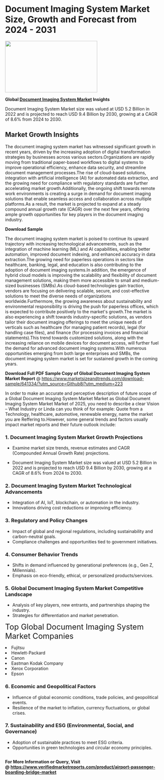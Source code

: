 <H1>Document Imaging System Market Size, Growth and Forecast from 2024 - 2031</H1><img class="aligncenter size-medium wp-image-584254" src="https://thirdeyenews.in/wp-content/uploads/2024/09/Global-Market-Research-300x168.jpeg" alt="" width="300" height="168" /><p><strong>Global&nbsp;<a href="https://www.marketsizeandtrends.com/download-sample/641334/?utm_source=Github8j?utm_medium=223">Document Imaging System Market</a> Insights</strong></p><p>Document Imaging System Market size was valued at USD 5.2 Billion in 2022 and is projected to reach USD 9.4 Billion by 2030, growing at a CAGR of 8.6% from 2024 to 2030.</p><p><h2>Market Growth Insights</h2> <p>The document imaging system market has witnessed significant growth in recent years, driven by the increasing adoption of digital transformation strategies by businesses across various sectors.Organizations are rapidly moving from traditional paper-based workflows to digital systems to improve operational efficiency, enhance data security, and streamline document management processes.The rise of cloud-based solutions, integration with artificial intelligence (AI) for automated data extraction, and the growing need for compliance with regulatory standards are further accelerating market growth.Additionally, the ongoing shift towards remote work environments is creating a surge in demand for document imaging solutions that enable seamless access and collaboration across multiple platforms.As a result, the market is projected to expand at a steady compound annual growth rate (CAGR) over the next few years, offering ample growth opportunities for key players in the document imaging industry.</p> <p><strong>Download Sample</strong></p> <p>The document imaging system market is poised to continue its upward trajectory with increasing technological advancements, such as the integration of machine learning (ML) and AI capabilities, enabling better automation, improved document indexing, and enhanced accuracy in data extraction.The growing need for paperless operations in sectors like healthcare, banking, legal, and education is also contributing to the adoption of document imaging systems.In addition, the emergence of hybrid cloud models is improving the scalability and flexibility of document management solutions, making them more accessible to small and medium-sized businesses (SMBs).As cloud-based technologies gain traction, vendors are focusing on delivering scalable, secure, and cost-effective solutions to meet the diverse needs of organizations worldwide.Furthermore, the growing awareness about sustainability and environmental responsibility is driving the push for paperless offices, which is expected to contribute positively to the market's growth.The market is also experiencing a shift towards industry-specific solutions, as vendors tailor their document imaging offerings to meet the unique needs of verticals such as healthcare (for managing patient records), legal (for handling case files), and finance (for processing invoices and financial statements).This trend towards customized solutions, along with the increasing reliance on mobile devices for document access, will further fuel the demand for advanced document imaging systems.With numerous opportunities emerging from both large enterprises and SMBs, the document imaging system market is set for sustained growth in the coming years.</p> <p><span class=""><strong>Download Full PDF Sample Copy of Global Document Imaging System Market Report</strong> @ <a href="https://www.marketsizeandtrends.com/download-sample/641334/?utm_source=Github8j?utm_medium=223" target="_blank">https://www.marketsizeandtrends.com/download-sample/641334/?utm_source=Github8j?utm_medium=223</a></span></p><p>In order to make an accurate and perceptive description of future scope of a Global&nbsp;Document Imaging System Market Market as Global&nbsp;Document Imaging System Market Market of 2025, you need to describe a clear Vision &ndash; What Industry or Linda can you think of for example: Quote from a Technology, healthcare, automotive, renewable energy, name the market you are Reffering to.However, some general trends and factors usually impact market reports and their future outlook include:</p><h3>1.&nbsp;<strong>Document Imaging System Market Growth Projections</strong></h3><ul><li>Examine market size trends, revenue estimates and CAGR (Compounded Annual Growth Rate) projections.</li><li><p>Document Imaging System Market size was valued at USD 5.2 Billion in 2022 and is projected to reach USD 9.4 Billion by 2030, growing at a CAGR of 8.6% from 2024 to 2030.</p></li></ul><h3>2.&nbsp;<strong>Document Imaging System Market Technological Advancements</strong></h3><ul><li>Integration of AI, IoT, blockchain, or automation in the industry.</li><li>Innovations driving cost reductions or improving efficiency.</li></ul><h3>3.&nbsp;<strong>Regulatory and Policy Changes</strong></h3><ul><li>Impact of global and regional regulations, including sustainability and carbon-neutral goals.</li><li>Compliance challenges and opportunities tied to government initiatives.</li></ul><h3>4.&nbsp;<strong>Consumer Behavior Trends</strong></h3><ul><li>Shifts in demand influenced by generational preferences (e.g., Gen Z, Millennials).</li><li>Emphasis on eco-friendly, ethical, or personalized products/services.</li></ul><h3>5.&nbsp;<strong>Global Document Imaging System Market Competitive Landscape</strong></h3><ul><li>Analysis of key players, new entrants, and partnerships shaping the industry.</li><li>Strategies for differentiation and market penetration.</li></ul><p data-pm-slice="1 1 []"><span style="color: inherit; font-family: inherit; font-size: 25px;">Top Global Document Imaging System Market Companies</span></p><div class="" data-test-id=""><p><li>Fujitsu</li><li> Hewlett-Packard</li><li> Canon</li><li> Eastman Kodak Company</li><li> Xerox Corporation</li><li> Epson</li></p></div><h3>6.&nbsp;<strong>Economic and Geopolitical Factors</strong></h3><ul><li>Influence of global economic conditions, trade policies, and geopolitical events.</li><li>Resilience of the market to inflation, currency fluctuations, or global crises.</li></ul><h3>7.&nbsp;<strong>Sustainability and ESG (Environmental, Social, and Governance)</strong></h3><ul><li>Adoption of sustainable practices to meet ESG criteria.</li><li>Opportunities in green technologies and circular economy principles.</li></ul><h2><strong style="font-size: 14px;">For More Information or Query, Visit @&nbsp;</strong><a style="background-color: #ffffff; font-size: 14px;" href="https://www.marketsizeandtrends.com/report/document-imaging-system-market/" target="_blank">https://www.verifiedmarketreports.com/product/airport-passenger-boarding-bridge-market</a></h2>